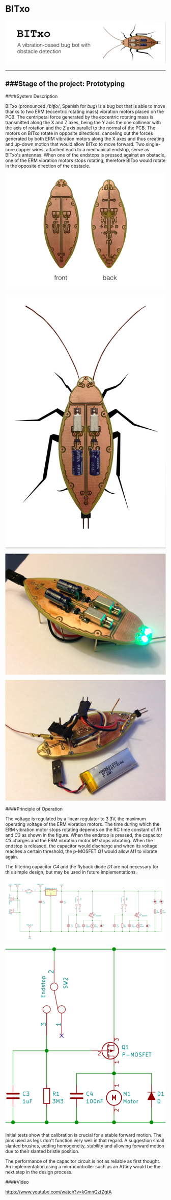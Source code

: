 # BITxo

![](https://github.com/davidanton/BITxo/blob/master/doc/img/logo.png)

---
###Stage of the project: **Prototyping**
---

####System Description

BITxo (pronounced */ˈbiʧo/*, Spanish for *bug*) is a bug bot that is able to move thanks to two ERM (eccentric rotating mass) vibration motors placed on the PCB. The centripetal force generated by the eccentric rotating mass is transmitted along the X and Z axes, being the Y axis the one collinear with the axis of rotation and the Z axis parallel to the normal of the PCB. The motors on BITxo rotate in opposite directions, canceling out the forces generated by both ERM vibration motors along the X axes and thus creating and up-down motion that would allow BITxo to move forward. Two single-core copper wires, attached each to a mechanical endstop, serve as BITxo's antennas. When one of the endstops is pressed against an obstacle, one of the ERM vibration motors stops rotating, therefore BITxo would rotate in the opposite direction of the obstacle.

![](https://github.com/davidanton/BITxo/blob/master/doc/img/PCB.png)

![](https://github.com/davidanton/BITxo/blob/master/doc/img/BITxo.png)

![](https://github.com/davidanton/BITxo/blob/master/doc/img/prototype1.jpg)

![](https://github.com/davidanton/BITxo/blob/master/doc/img/prototype2.jpg)

####Principle of Operation

The voltage is regulated by a linear regulator to 3.3V, the maximum operating voltage of the ERM vibration motors. The time during which the ERM vibration motor stops rotating depends on the RC time constant of *R1* and *C3* as shown in the figure. When the endstop is pressed, the capacitor *C3* charges and the ERM vibration motor *M1* stops vibrating. When the endstop is released, the capacitor would discharge and when its voltage reaches a certain threshold, the p-MOSFET *Q1* would allow *M1* to vibrate again.

The filtering capacitor *C4* and the flyback diode *D1* are not necessary for this simple design, but may be used in future implementations.

![](https://github.com/davidanton/BITxo/blob/master/doc/img/schematic.png)

![](https://github.com/davidanton/BITxo/blob/master/doc/img/schematic_detail.png)

Initial tests show that calibration is crucial for a stable forward motion. The pins used as legs don't function very well in that regard. A suggestion small slanted brushes, adding homogeneity, stability and allowing forward motion due to their slanted bristle position.

The performance of the capacitor circuit is not as reliable as first thought. An implementation using a microcontroller such as an ATtiny would be the next step in the design process.

####Video

https://www.youtube.com/watch?v=kGmnQzfZgtA
